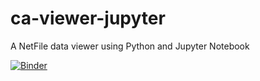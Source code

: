 # ca-viewer-jupyter
A NetFile data viewer using Python and Jupyter Notebook

[![Binder](https://mybinder.org/badge_logo.svg)](https://mybinder.org/v2/gh/robertgz/ca-viewer-jupyter/HEAD)
